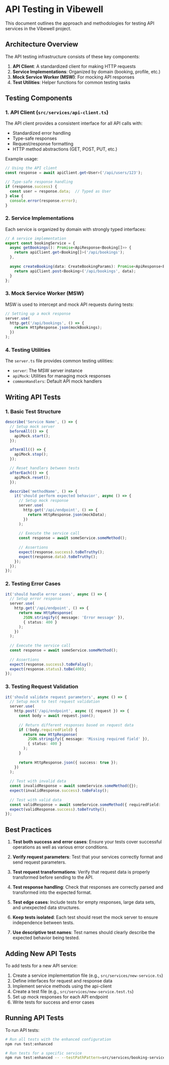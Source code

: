 # API Testing in Vibewell

This document outlines the approach and methodologies for testing API services in the Vibewell project.

## Architecture Overview

The API testing infrastructure consists of these key components:

1. **API Client**: A standardized client for making HTTP requests
2. **Service Implementations**: Organized by domain (booking, profile, etc.)
3. **Mock Service Worker (MSW)**: For mocking API responses
4. **Test Utilities**: Helper functions for common testing tasks

## Testing Components

### 1. API Client (`src/services/api-client.ts`)

The API client provides a consistent interface for all API calls with:

- Standardized error handling
- Type-safe responses
- Request/response formatting
- HTTP method abstractions (GET, POST, PUT, etc.)

Example usage:

```typescript
// Using the API client
const response = await apiClient.get<User>('/api/users/123');

// Type-safe response handling
if (response.success) {
  const user = response.data;  // Typed as User
} else {
  console.error(response.error);
}
```

### 2. Service Implementations

Each service is organized by domain with strongly typed interfaces:

```typescript
// A service implementation
export const bookingService = {
  async getBookings(): Promise<ApiResponse<Booking[]>> {
    return apiClient.get<Booking[]>('/api/bookings');
  },
  
  async createBooking(data: CreateBookingParams): Promise<ApiResponse<Booking>> {
    return apiClient.post<Booking>('/api/bookings', data);
  }
};
```

### 3. Mock Service Worker (MSW)

MSW is used to intercept and mock API requests during tests:

```typescript
// Setting up a mock response
server.use(
  http.get('/api/bookings', () => {
    return HttpResponse.json(mockBookings);
  })
);
```

### 4. Testing Utilities

The `server.ts` file provides common testing utilities:

- `server`: The MSW server instance
- `apiMock`: Utilities for managing mock responses
- `commonHandlers`: Default API mock handlers

## Writing API Tests

### 1. Basic Test Structure

```typescript
describe('Service Name', () => {
  // Setup mock server
  beforeAll(() => {
    apiMock.start();
  });

  afterAll(() => {
    apiMock.stop();
  });

  // Reset handlers between tests
  afterEach(() => {
    apiMock.reset();
  });

  describe('methodName', () => {
    it('should perform expected behavior', async () => {
      // Setup mock response
      server.use(
        http.get('/api/endpoint', () => {
          return HttpResponse.json(mockData);
        })
      );
      
      // Execute the service call
      const response = await someService.someMethod();
      
      // Assertions
      expect(response.success).toBeTruthy();
      expect(response.data).toBeTruthy();
    });
  });
});
```

### 2. Testing Error Cases

```typescript
it('should handle error cases', async () => {
  // Setup error response
  server.use(
    http.get('/api/endpoint', () => {
      return new HttpResponse(
        JSON.stringify({ message: 'Error message' }),
        { status: 400 }
      );
    })
  );
  
  // Execute the service call
  const response = await someService.someMethod();
  
  // Assertions
  expect(response.success).toBeFalsy();
  expect(response.status).toBe(400);
});
```

### 3. Testing Request Validation

```typescript
it('should validate request parameters', async () => {
  // Setup mock to test request validation
  server.use(
    http.post('/api/endpoint', async ({ request }) => {
      const body = await request.json();
      
      // Return different responses based on request data
      if (!body.requiredField) {
        return new HttpResponse(
          JSON.stringify({ message: 'Missing required field' }),
          { status: 400 }
        );
      }
      
      return HttpResponse.json({ success: true });
    })
  );
  
  // Test with invalid data
  const invalidResponse = await someService.someMethod({});
  expect(invalidResponse.success).toBeFalsy();
  
  // Test with valid data
  const validResponse = await someService.someMethod({ requiredField: 'value' });
  expect(validResponse.success).toBeTruthy();
});
```

## Best Practices

1. **Test both success and error cases**: Ensure your tests cover successful operations as well as various error conditions.

2. **Verify request parameters**: Test that your services correctly format and send request parameters.

3. **Test request transformations**: Verify that request data is properly transformed before sending to the API.

4. **Test response handling**: Check that responses are correctly parsed and transformed into the expected format.

5. **Test edge cases**: Include tests for empty responses, large data sets, and unexpected data structures.

6. **Keep tests isolated**: Each test should reset the mock server to ensure independence between tests.

7. **Use descriptive test names**: Test names should clearly describe the expected behavior being tested.

## Adding New API Tests

To add tests for a new API service:

1. Create a service implementation file (e.g., `src/services/new-service.ts`)
2. Define interfaces for request and response data
3. Implement service methods using the api-client
4. Create a test file (e.g., `src/services/new-service.test.ts`)
5. Set up mock responses for each API endpoint
6. Write tests for success and error cases

## Running API Tests

To run API tests:

```bash
# Run all tests with the enhanced configuration
npm run test:enhanced

# Run tests for a specific service
npm run test:enhanced -- --testPathPattern=src/services/booking-service
``` 